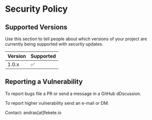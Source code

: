 # Security Policy

## Supported Versions

Use this section to tell people about which versions of your project are
currently being supported with security updates.

| Version | Supported          |
| ------- | ------------------ |
| 1.0.x   | :white_check_mark: |


## Reporting a Vulnerability

To report bugs file a PR or send a message in a GitHub dDscussion.

To report higher vulnerability send an e-mail or DM.

Contact: andras[at]fekete.io